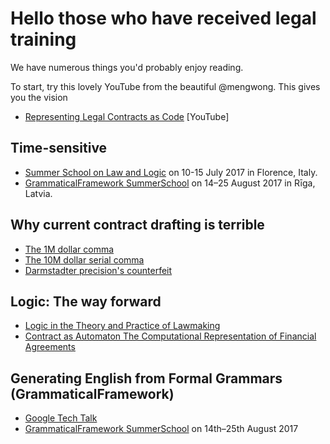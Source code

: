 # Hello those who have received legal training


We have numerous things you'd probably enjoy reading.

To start, try this lovely YouTube from the beautiful @mengwong.  This gives you the vision
* [Representing Legal Contracts as Code](https://www.youtube.com/watch?v=RNm1aY-Umew) [YouTube]

## Time-sensitive
* [Summer School on Law and Logic](https://lawandlogic.org/) on 10-15 July 2017 in Florence, Italy.
* [GrammaticalFramework SummerSchool](http://school.grammaticalframework.org/2017/) on 14–25 August 2017 in Rīga, Latvia.


## Why current contract drafting is terrible
* [The 1M dollar comma](http://www.nytimes.com/2006/10/25/business/worldbusiness/25comma.html)
* [The 10M dollar serial comma](http://www.newyorker.com/culture/culture-desk/a-few-words-about-that-ten-million-dollar-serial-comma)
* [Darmstadter precision's counterfeit](https://dl.dropboxusercontent.com/u/3308162/darmstadter%20precision's%20counterfeit%2025758526.pdf)

## Logic: The way forward
* [Logic in the Theory and Practice of Lawmaking](https://dl.dropboxusercontent.com/u/3308162/Logic%20in%20the%20Theory%20and%20Practice%20of%20Lawmaking.pdf)
* [Contract as Automaton The Computational Representation of Financial Agreements](https://financialresearch.gov/working-papers/files/OFRwp-2015-04_Contract-as-Automaton-The-Computational-Representation-of-Financial-Agreements.pdf)

## Generating English from Formal Grammars (GrammaticalFramework)
* [Google Tech Talk](https://www.youtube.com/watch?v=x1LFbDQhbso)
* [GrammaticalFramework SummerSchool](http://school.grammaticalframework.org/2017/) on 14th–25th August 2017

